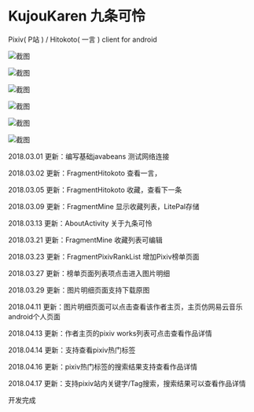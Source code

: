 # KujouKaren 九条可怜

Pixiv( P站 ) / Hitokoto( 一言 ) client for android

![截图](https://github.com/CeuiLiSA/images/blob/master/code_style.png)

![截图](https://github.com/CeuiLiSA/images/blob/master/Screenshot_1523181515.png)

![截图](https://github.com/CeuiLiSA/images/blob/master/Screenshot_1523458130.png)

![截图](https://github.com/CeuiLiSA/images/blob/master/Screenshot_1523458144.png)

![截图](https://github.com/CeuiLiSA/images/blob/master/Screenshot_1523458163.png)

![截图](https://github.com/CeuiLiSA/images/blob/master/Screenshot_1523458176.png)

2018.03.01 更新：编写基础javabeans 测试网络连接

2018.03.02 更新：FragmentHitokoto 查看一言，

2018.03.05 更新：FragmentHitokoto 收藏，查看下一条

2018.03.09 更新：FragmentMine 显示收藏列表，LitePal存储

2018.03.13 更新：AboutActivity 关于九条可怜

2018.03.21 更新：FragmentMine 收藏列表可编辑

2018.03.23 更新：FragmentPixivRankList 增加Pixiv榜单页面

2018.03.27 更新：榜单页面列表项点击进入图片明细

2018.03.29 更新：图片明细页面支持下载原图

2018.04.11 更新：图片明细页面可以点击查看该作者主页，主页仿网易云音乐android个人页面

2018.04.13 更新：作者主页的pixiv works列表可点击查看作品详情

2018.04.14 更新：支持查看pixiv热门标签

2018.04.16 更新：pixiv热门标签的搜索结果支持查看作品详情

2018.04.17 更新：支持pixiv站内关键字/Tag搜索，搜索结果可以查看作品详情

开发完成
